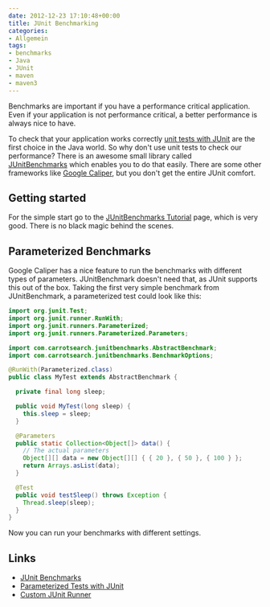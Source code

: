 ```yaml
---
date: 2012-12-23 17:10:48+00:00
title: JUnit Benchmarking
categories:
- Allgemein
tags:
- benchmarks
- Java
- JUnit
- maven
- maven3
---
```


Benchmarks are important if you have a performance critical application. Even if your application is not
performance critical, a better performance is always nice to have.

To check that your application works correctly [unit tests with JUnit](http://www.vogella.com/articles/JUnit/article.html) are the first choice in the Java world.
So why don't use unit tests to check our performance? There is an awesome small library called [JUnitBenchmarks](http://labs.carrotsearch.com/junit-benchmarks.html) which enables you to do that easily. There are some other frameworks like [Google Caliper](http://code.google.com/p/caliper/), but you don't get the entire JUnit comfort.


## Getting started


For the simple start go to the [JUnitBenchmarks Tutorial](http://labs.carrotsearch.com/junit-benchmarks-tutorial.html) page, which is very good. There is no black magic behind the scenes.


## Parameterized Benchmarks


Google Caliper has a nice feature to run the benchmarks with different types of parameters. JUnitBenchmark doesn't need that, as JUnit supports this out of the box. Taking the first very simple benchmark from JUnitBenchmark, a parameterized test could look like this:

```java
import org.junit.Test;
import org.junit.runner.RunWith;
import org.junit.runners.Parameterized;
import org.junit.runners.Parameterized.Parameters;

import com.carrotsearch.junitbenchmarks.AbstractBenchmark;
import com.carrotsearch.junitbenchmarks.BenchmarkOptions;

@RunWith(Parameterized.class)
public class MyTest extends AbstractBenchmark {

  private final long sleep;

  public void MyTest(long sleep) {
    this.sleep = sleep;
  }

  @Parameters
  public static Collection<Object[]> data() {
    // The actual parameters
    Object[][] data = new Object[][] { { 20 }, { 50 }, { 100 } };
    return Arrays.asList(data);
  }

  @Test
  public void testSleep() throws Exception {
    Thread.sleep(sleep);
  }
}
```

Now you can run your benchmarks with different settings.


## Links


* [JUnit Benchmarks](http://labs.carrotsearch.com/junit-benchmarks.html)
* [Parameterized Tests with JUnit](http://www.asjava.com/junit/junit-time-and-parameterized-test/)
* [Custom JUnit Runner](http://www.asjava.com/junit/implement-junit-runner/)
